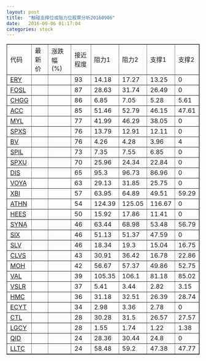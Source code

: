 ```yaml
---
layout: post
title:  "触碰支撑位或阻力位股票分析20160906"
date:   2016-09-06 01:17:04
categories: stock
---
```

<script type="text/javascript">
var stockList = []
stockList.push('gb_ery');
stockList.push('gb_fosl');
stockList.push('gb_chgg');
stockList.push('gb_acc');
stockList.push('gb_myl');
stockList.push('gb_spxs');
stockList.push('gb_bv');
stockList.push('gb_spil');
stockList.push('gb_spxu');
stockList.push('gb_dis');
stockList.push('gb_voya');
stockList.push('gb_xbi');
stockList.push('gb_athn');
stockList.push('gb_hees');
stockList.push('gb_syna');
stockList.push('gb_six');
stockList.push('gb_slv');
stockList.push('gb_clvs');
stockList.push('gb_moh');
stockList.push('gb_val');
stockList.push('gb_vslr');
stockList.push('gb_hmc');
stockList.push('gb_ecyt');
stockList.push('gb_ctl');
stockList.push('gb_lgcy');
stockList.push('gb_qid');
stockList.push('gb_lltc');
</script>
<table border="1">
 <tr>
 <td>代码</td>
 <td>最新价</td>
 <td>涨跌幅(%)</td>
 <td>接近程度</td>
 <td>阻力1</td>
 <td>阻力2</td>
 <td>支撑1</td>
 <td>支撑2</td>
</tr>
  <tr id="ery" class="red">
  <td><a href="http://stock.finance.sina.com.cn/usstock/quotes/ERY.html" target="_blank">ERY</a></td><td></td><td></td><td>93</td><td>14.18</td><td>17.27</td><td>13.25</td><td>0</td></tr>
  <tr id="fosl" class="red">
  <td><a href="http://stock.finance.sina.com.cn/usstock/quotes/FOSL.html" target="_blank">FOSL</a></td><td></td><td></td><td>87</td><td>28.63</td><td>31.74</td><td>26.49</td><td>0</td></tr>
  <tr id="chgg" class="red">
  <td><a href="http://stock.finance.sina.com.cn/usstock/quotes/CHGG.html" target="_blank">CHGG</a></td><td></td><td></td><td>86</td><td>6.85</td><td>7.05</td><td>5.28</td><td>5.61</td></tr>
  <tr id="acc" class="red">
  <td><a href="http://stock.finance.sina.com.cn/usstock/quotes/ACC.html" target="_blank">ACC</a></td><td></td><td></td><td>85</td><td>51.46</td><td>52.79</td><td>46.15</td><td>47.61</td></tr>
  <tr id="myl" class="red">
  <td><a href="http://stock.finance.sina.com.cn/usstock/quotes/MYL.html" target="_blank">MYL</a></td><td></td><td></td><td>77</td><td>41.99</td><td>46.29</td><td>38.05</td><td>0</td></tr>
  <tr id="spxs" class="green">
  <td><a href="http://stock.finance.sina.com.cn/usstock/quotes/SPXS.html" target="_blank">SPXS</a></td><td></td><td></td><td>76</td><td>13.79</td><td>12.91</td><td>12.11</td><td>0</td></tr>
  <tr id="bv" class="green">
  <td><a href="http://stock.finance.sina.com.cn/usstock/quotes/BV.html" target="_blank">BV</a></td><td></td><td></td><td>76</td><td>4.26</td><td>4.28</td><td>3.96</td><td>4</td></tr>
  <tr id="spil" class="red">
  <td><a href="http://stock.finance.sina.com.cn/usstock/quotes/SPIL.html" target="_blank">SPIL</a></td><td></td><td></td><td>73</td><td>7.35</td><td>7.55</td><td>6.85</td><td>0</td></tr>
  <tr id="spxu" class="green">
  <td><a href="http://stock.finance.sina.com.cn/usstock/quotes/SPXU.html" target="_blank">SPXU</a></td><td></td><td></td><td>70</td><td>25.96</td><td>24.34</td><td>22.84</td><td>0</td></tr>
  <tr id="dis" class="red">
  <td><a href="http://stock.finance.sina.com.cn/usstock/quotes/DIS.html" target="_blank">DIS</a></td><td></td><td></td><td>65</td><td>95.3</td><td>96.73</td><td>86.96</td><td>0</td></tr>
  <tr id="voya" class="red">
  <td><a href="http://stock.finance.sina.com.cn/usstock/quotes/VOYA.html" target="_blank">VOYA</a></td><td></td><td></td><td>63</td><td>29.13</td><td>31.85</td><td>25.75</td><td>0</td></tr>
  <tr id="xbi" class="green">
  <td><a href="http://stock.finance.sina.com.cn/usstock/quotes/XBI.html" target="_blank">XBI</a></td><td></td><td></td><td>57</td><td>63.95</td><td>64.89</td><td>49.51</td><td>59.29</td></tr>
  <tr id="athn" class="red">
  <td><a href="http://stock.finance.sina.com.cn/usstock/quotes/ATHN.html" target="_blank">ATHN</a></td><td></td><td></td><td>54</td><td>124.39</td><td>125.05</td><td>116.67</td><td>0</td></tr>
  <tr id="hees" class="green">
  <td><a href="http://stock.finance.sina.com.cn/usstock/quotes/HEES.html" target="_blank">HEES</a></td><td></td><td></td><td>50</td><td>15.92</td><td>17.86</td><td>11.41</td><td>0</td></tr>
  <tr id="syna" class="green">
  <td><a href="http://stock.finance.sina.com.cn/usstock/quotes/SYNA.html" target="_blank">SYNA</a></td><td></td><td></td><td>46</td><td>63.44</td><td>68.98</td><td>53.48</td><td>56.79</td></tr>
  <tr id="six" class="green">
  <td><a href="http://stock.finance.sina.com.cn/usstock/quotes/SIX.html" target="_blank">SIX</a></td><td></td><td></td><td>46</td><td>51.13</td><td>51.37</td><td>47.59</td><td>0</td></tr>
  <tr id="slv" class="green">
  <td><a href="http://stock.finance.sina.com.cn/usstock/quotes/SLV.html" target="_blank">SLV</a></td><td></td><td></td><td>46</td><td>18.34</td><td>19.3</td><td>15.04</td><td>16.75</td></tr>
  <tr id="clvs" class="green">
  <td><a href="http://stock.finance.sina.com.cn/usstock/quotes/CLVS.html" target="_blank">CLVS</a></td><td></td><td></td><td>43</td><td>30.91</td><td>36.42</td><td>16.78</td><td>22.86</td></tr>
  <tr id="moh" class="green">
  <td><a href="http://stock.finance.sina.com.cn/usstock/quotes/MOH.html" target="_blank">MOH</a></td><td></td><td></td><td>42</td><td>56.67</td><td>57.37</td><td>49.86</td><td>52.75</td></tr>
  <tr id="val" class="green">
  <td><a href="http://stock.finance.sina.com.cn/usstock/quotes/VAL.html" target="_blank">VAL</a></td><td></td><td></td><td>39</td><td>105.35</td><td>106.1</td><td>81.18</td><td>85.02</td></tr>
  <tr id="vslr" class="green">
  <td><a href="http://stock.finance.sina.com.cn/usstock/quotes/VSLR.html" target="_blank">VSLR</a></td><td></td><td></td><td>37</td><td>5.41</td><td>3.44</td><td>2.82</td><td>3.15</td></tr>
  <tr id="hmc" class="red">
  <td><a href="http://stock.finance.sina.com.cn/usstock/quotes/HMC.html" target="_blank">HMC</a></td><td></td><td></td><td>36</td><td>31.18</td><td>32.51</td><td>26.39</td><td>28.74</td></tr>
  <tr id="ecyt" class="red">
  <td><a href="http://stock.finance.sina.com.cn/usstock/quotes/ECYT.html" target="_blank">ECYT</a></td><td></td><td></td><td>34</td><td>2.98</td><td>3.36</td><td>2.78</td><td>0</td></tr>
  <tr id="ctl" class="green">
  <td><a href="http://stock.finance.sina.com.cn/usstock/quotes/CTL.html" target="_blank">CTL</a></td><td></td><td></td><td>28</td><td>30.28</td><td>31.5</td><td>26.57</td><td>27.57</td></tr>
  <tr id="lgcy" class="green">
  <td><a href="http://stock.finance.sina.com.cn/usstock/quotes/LGCY.html" target="_blank">LGCY</a></td><td></td><td></td><td>28</td><td>1.55</td><td>1.74</td><td>1.22</td><td>1.38</td></tr>
  <tr id="qid" class="green">
  <td><a href="http://stock.finance.sina.com.cn/usstock/quotes/QID.html" target="_blank">QID</a></td><td></td><td></td><td>24</td><td>28.36</td><td>30.44</td><td>24.8</td><td>0</td></tr>
  <tr id="lltc" class="green">
  <td><a href="http://stock.finance.sina.com.cn/usstock/quotes/LLTC.html" target="_blank">LLTC</a></td><td></td><td></td><td>24</td><td>58.48</td><td>59.2</td><td>47.38</td><td>47.77</td></tr>
</table>
